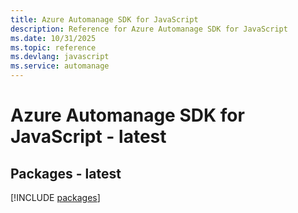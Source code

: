 ```yaml
---
title: Azure Automanage SDK for JavaScript
description: Reference for Azure Automanage SDK for JavaScript
ms.date: 10/31/2025
ms.topic: reference
ms.devlang: javascript
ms.service: automanage
---
```

# Azure Automanage SDK for JavaScript - latest
## Packages - latest
[!INCLUDE [packages](automanage-index.md)]
